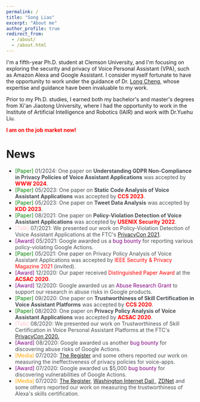 ```yaml
---
permalink: /
title: "Song Liao"
excerpt: "About me"
author_profile: true
redirect_from: 
  - /about/
  - /about.html
---
```


<style>
pap {color:Green;}
ser { color:Blue;}
gr { color:Purple;}
me { color:Orange;}
talk { color:Pink;}
text { color:#494e52;}
</style>


I'm a fifth-year Ph.D. student at Clemson University, and I'm focusing on exploring the security and privacy of Voice Personal Assistant (VPA), such as Amazon Alexa and Google Assistant. I consider myself fortunate to have the opportunity to work under the guidance of Dr. [Long Cheng](https://people.computing.clemson.edu/~lcheng2/), whose expertise and guidance have been invaluable to my work.

Prior to my Ph.D. studies, I earned both my bachelor's and master's degrees from Xi'an Jiaotong University, where I had the opportunity to work in the Institute of Artificial Intelligence and Robotics (IAIR) and work with Dr.Yuehu Liu.

<b><font color="red">I am on the job market now!</font></b>


# News
- <pap>[Paper]</pap><text> 01/2024: One paper on <b> Understanding GDPR Non-Compliance in Privacy Policies of Voice Assistant Applications</b> was accepted by <b><font color="red">WWW 2024</font></b>. </text>
- <pap>[Paper]</pap><text> 05/2023: One paper on <b>Static Code Analysis of Voice Assistant Applications</b> was accepted by <b><font color="red">CCS 2023</font></b>. </text>
- <pap>[Paper]</pap><text> 05/2023: One paper on <b>Tweet Data Analysis</b> was accepted by <b><font color="red">KDD 2023</font></b>. </text>
- <pap>[Paper]</pap><text> 08/2021: One paper on <b>Policy-Violation Detection of Voice Assistant Applications</b> was accepted by <b><font color="red">USENIX Security 2022</font></b>. </text>
- <talk>[Talk]</talk><text> 07/2021: We presented our work on Policy-Violation Detection of Voice Assistant Applications at the FTC's <a href = "https://www.ftc.gov/media/73491">PrivacyCon 2021</a>. </text>
- <gr>[Award]</gr><text> 05/2021: Google awarded us a <font color="Purple">bug bounty</font> for reporting various policy-violating Google Actions.</text>
- <pap>[Paper]</pap><text> 05/2021: One paper on Privacy Policy Analysis of Voice Assistant Applications was accepted by <font color="red">IEEE Security & Privacy Magazine 2021</font> (invited).</text>
- <gr>[Award]</gr><text> 12/2020: Our paper received <font color="red">Distinguished Paper Award</font> at the <b><font color="red">ACSAC 2020</font></b>.</text>
- <gr>[Award]</gr><text> 12/2020: Google awarded us an <font color="Purple">Abuse Research Grant</font> to support our research in abuse risks in Google products.</text>
- <pap>[Paper]</pap><text>  09/2020: One paper on <b>Trustworthiness of Skill Certification in Voice Assistant Platforms</b> was accepted by <b><font color="red">CCS 2020</font></b>.</text>
- <pap>[Paper]</pap><text>  08/2020: One paper on <b>Privacy Policy Analysis of Voice Assistant Applications</b> was accepted by <b><font color="red">ACSAC 2020</font></b>.</text>
- <talk>[Talk]</talk><text>  08/2020: We presented our work on Trustworthiness of Skill Certification in Voice Personal Assistant Platforms at the FTC's <a href = "https://www.ftc.gov/news-events/events/2020/07/privacycon-2020">PrivacyCon 2020.</a></text>
- <gr>[Award]</gr><text> 08/2020: Google awarded us another <font color="Purple">bug bounty</font> for discovering abuse risks of Google Actions.</text>
- <me>[Media]</me><text>  07/2020: <a href = "https://www.theregister.com/2020/07/29/amazon_google_voice_apps/">The Register</a> and some others reported our work on measuring the ineffectiveness of privacy policies for voice-apps.</text>
- <gr>[Award]</gr><text> 07/2020: Google awarded us $5,000 <font color="Purple">bug bounty</font> for discovering vulnerabilities of Google Actions.</text>
- <me>[Media]</me><text>  07/2020: <a href = "https://www.theregister.com/2020/07/23/amazon_alexa_skills/">The Register</a>, <a href = "https://washingtoninternetdaily.com/news/2020/07/22/amazon-deploys-additional-checks-for-alexa-skills-certification-2007210055">Washington Internet Dail </a>, <a href = "https://www.zdnet.com/article/academics-smuggle-234-policy-violating-skills-on-the-alexa-skills-store/">ZDNet</a> and some others reported our work on measuring the trustworthiness of Alexa's skills certification.</text>
  
